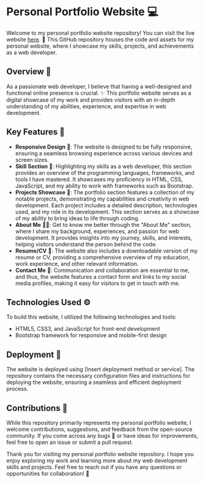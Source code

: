 # Personal Portfolio Website 💻

Welcome to my personal portfolio website repository! You can visit the live website [here](https://prince-tagadiya.github.io/Prince-Portfolio/). 🚀 This GitHub repository houses the code and assets for my personal website, where I showcase my skills, projects, and achievements as a web developer.

## Overview 🌟
As a passionate web developer, I believe that having a well-designed and functional online presence is crucial. ✨ This portfolio website serves as a digital showcase of my work and provides visitors with an in-depth understanding of my abilities, experience, and expertise in web development.

## Key Features 🔑
- **Responsive Design** 📱: The website is designed to be fully responsive, ensuring a seamless browsing experience across various devices and screen sizes.
- **Skill Section** 🚀: Highlighting my skills as a web developer, this section provides an overview of the programming languages, frameworks, and tools I have mastered. It showcases my proficiency in HTML, CSS, JavaScript, and my ability to work with frameworks such as Bootstrap.
- **Projects Showcase** 🎉: The portfolio section features a collection of my notable projects, demonstrating my capabilities and creativity in web development. Each project includes a detailed description, technologies used, and my role in its development. This section serves as a showcase of my ability to bring ideas to life through coding.
- **About Me** 🙋‍♂️: Get to know me better through the "About Me" section, where I share my background, experiences, and passion for web development. It provides insights into my journey, skills, and interests, helping visitors understand the person behind the code.
- **Resume/CV** 📄: The website also includes a downloadable version of my resume or CV, providing a comprehensive overview of my education, work experience, and other relevant information.
- **Contact Me** 📧: Communication and collaboration are essential to me, and thus, the website features a contact form and links to my social media profiles, making it easy for visitors to get in touch with me.

## Technologies Used ⚙️
To build this website, I utilized the following technologies and tools:
- HTML5, CSS3, and JavaScript for front-end development
- Bootstrap framework for responsive and mobile-first design

## Deployment 🚀
The website is deployed using [Insert deployment method or service]. The repository contains the necessary configuration files and instructions for deploying the website, ensuring a seamless and efficient deployment process.

## Contributions 🤝
While this repository primarily represents my personal portfolio website, I welcome contributions, suggestions, and feedback from the open-source community. If you come across any bugs 🐛 or have ideas for improvements, feel free to open an issue or submit a pull request.

Thank you for visiting my personal portfolio website repository. I hope you enjoy exploring my work and learning more about my web development skills and projects. Feel free to reach out if you have any questions or opportunities for collaboration! 📩
